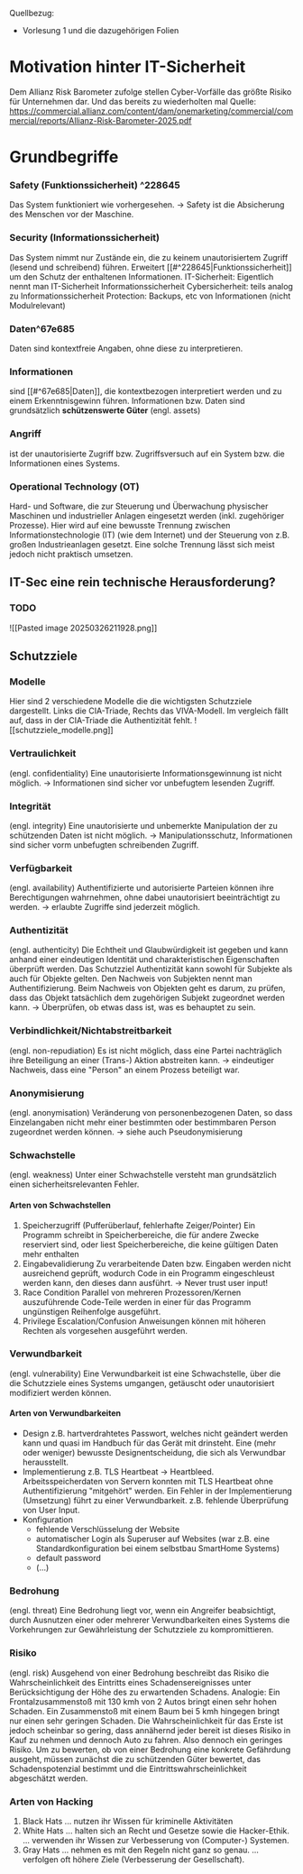 Quellbezug:
- Vorlesung 1 und die dazugehörigen Folien 
# Motivation hinter IT-Sicherheit

Dem Allianz Risk Barometer zufolge stellen Cyber-Vorfälle das größte Risiko für Unternehmen dar. Und das bereits zu wiederholten mal
	Quelle: https://commercial.allianz.com/content/dam/onemarketing/commercial/commercial/reports/Allianz-Risk-Barometer-2025.pdf 

# Grundbegriffe

### Safety (Funktionssicherheit) ^228645
Das System funktioniert wie vorhergesehen. 
 -> Safety ist die Absicherung des Menschen vor der Maschine.

### Security (Informationssicherheit)
Das System nimmt nur Zustände ein, die zu keinem unautorisiertem Zugriff (lesend und schreibend) führen.
Erweitert [[#^228645|Funktionssicherheit]] um den Schutz der enthaltenen Informationen.
	IT-Sicherheit: Eigentlich nennt man IT-Sicherheit Informationssicherheit
	Cybersicherheit: teils analog zu Informationssicherheit
	Protection: Backups, etc von Informationen (nicht Modulrelevant)

### Daten^67e685
Daten sind kontextfreie Angaben, ohne diese zu interpretieren.

### Informationen
sind [[#^67e685|Daten]], die kontextbezogen interpretiert werden und zu einem Erkenntnisgewinn führen. 
Informationen bzw. Daten sind grundsätzlich <b>schützenswerte Güter</b> (engl. assets)

### Angriff
ist der unautorisierte Zugriff bzw. Zugriffsversuch auf ein System bzw. die Informationen eines Systems.

### Operational Technology (OT)
Hard- und Software, die zur Steuerung und Überwachung physischer Maschinen und industrieller Anlagen eingesetzt werden (inkl. zugehöriger Prozesse).
Hier wird auf eine bewusste Trennung zwischen Informationstechnologie (IT) (wie dem Internet) und der Steuerung von z.B. großen Industrieanlagen gesetzt. Eine solche Trennung lässt sich meist jedoch nicht praktisch umsetzen.

## IT-Sec eine rein technische Herausforderung?
### TODO
![[Pasted image 20250326211928.png]]

## Schutzziele

### Modelle
Hier sind 2 verschiedene Modelle die die wichtigsten Schutzziele dargestellt. Links die CIA-Triade, Rechts das VIVA-Modell. Im vergleich fällt auf, dass in der CIA-Triade die Authentizität fehlt.
![[schutzziele_modelle.png]]

### Vertraulichkeit
(engl. confidentiality)
Eine unautorisierte Informationsgewinnung ist nicht möglich.
 -> Informationen sind sicher vor unbefugtem lesenden Zugriff.

### Integrität 
(engl. integrity)
Eine unautorisierte und unbemerkte Manipulation der zu schützenden Daten ist nicht möglich.
 -> Manipulationsschutz, Informationen sind sicher vorm unbefugten schreibenden Zugriff.

### Verfügbarkeit
(engl. availability)
Authentifizierte und autorisierte Parteien können ihre Berechtigungen wahrnehmen, ohne dabei unautorisiert beeinträchtigt zu werden.
 -> erlaubte Zugriffe sind jederzeit möglich.

### Authentizität 
(engl. authenticity)
Die Echtheit und Glaubwürdigkeit ist gegeben und kann anhand einer eindeutigen Identität und charakteristischen Eigenschaften überprüft werden.
Das Schutzziel Authentizität kann sowohl für Subjekte als auch für Objekte gelten. Den Nachweis von Subjekten nennt man Authentifizierung. Beim Nachweis von Objekten geht es darum, zu prüfen, dass das Objekt tatsächlich dem zugehörigen Subjekt zugeordnet werden kann.
 -> Überprüfen, ob etwas dass ist, was es behauptet zu sein.

### Verbindlichkeit/Nichtabstreitbarkeit
(engl. non-repudiation)
Es ist nicht möglich, dass eine Partei nachträglich ihre Beteiligung an einer (Trans-) Aktion abstreiten kann.
 -> eindeutiger Nachweis, dass eine "Person" an einem Prozess beteiligt war.

### Anonymisierung
(engl. anonymisation)
Veränderung von personenbezogenen Daten, so dass Einzelangaben nicht mehr einer bestimmten oder bestimmbaren Person zugeordnet werden können.
 -> siehe auch Pseudonymisierung

### Schwachstelle
(engl. weakness)
Unter einer Schwachstelle versteht man grundsätzlich einen sicherheitsrelevanten Fehler.

#### Arten von Schwachstellen
1. Speicherzugriff (Pufferüberlauf, fehlerhafte Zeiger/Pointer)
   Ein Programm schreibt in Speicherbereiche, die für andere Zwecke reserviert sind, oder liest Speicherbereiche, die keine gültigen Daten mehr enthalten
2. Eingabevalidierung
   Zu verarbeitende Daten bzw. Eingaben werden nicht ausreichend geprüft, wodurch Code in ein Programm eingeschleust werden kann, den dieses dann ausführt.
   -> Never trust user input!
3. Race Condition
   Parallel von mehreren Prozessoren/Kernen auszuführende Code-Teile werden in einer für das Programm ungünstigen Reihenfolge ausgeführt.
4. Privilege Escalation/Confusion
   Anweisungen können mit höheren Rechten als vorgesehen ausgeführt werden.

### Verwundbarkeit
(engl. vulnerability)
Eine Verwundbarkeit ist eine Schwachstelle, über die die Schutzziele eines Systems umgangen, getäuscht oder unautorisiert modifiziert werden können.

#### Arten von Verwundbarkeiten
- Design
  z.B. hartverdrahtetes Passwort, welches nicht geändert werden kann und quasi im Handbuch für das Gerät mit drinsteht.
  Eine (mehr oder weniger) bewusste Designentscheidung, die sich als Verwundbar herausstellt.
- Implementierung
  z.B. TLS Heartbeat -> Heartbleed. Arbeitsspeicherdaten von Servern konnten mit TLS Heartbeat ohne Authentifizierung "mitgehört" werden.
  Ein Fehler in der Implementierung (Umsetzung) führt zu einer Verwundbarkeit. z.B. fehlende Überprüfung von User Input.
- Konfiguration
	- fehlende Verschlüsselung der Website
	- automatischer Login als Superuser auf Websites (war z.B. eine Standardkonfiguration bei einem selbstbau SmartHome Systems)
	- default password
	- (...)

### Bedrohung 
(engl. threat)
Eine Bedrohung liegt vor, wenn ein Angreifer beabsichtigt, durch Ausnutzen einer oder mehrerer Verwundbarkeiten eines Systems die Vorkehrungen zur Gewährleistung der Schutzziele zu kompromittieren.

### Risiko
(engl. risk) 
Ausgehend von einer Bedrohung beschreibt das Risiko die Wahrscheinlichkeit des Eintritts eines Schadensereignisses unter Berücksichtigung der Höhe des zu erwartenden Schadens.
Analogie:
	Ein Frontalzusammenstoß mit 130 kmh von 2 Autos bringt einen sehr hohen Schaden. Ein Zusammenstoß mit einem Baum bei 5 kmh hingegen bringt nur einen sehr geringen Schaden. Die Wahrscheinlichkeit für das Erste ist jedoch scheinbar so gering, dass annähernd jeder bereit ist dieses Risiko in Kauf zu nehmen und dennoch Auto zu fahren. Also dennoch ein geringes Risiko.
Um zu bewerten, ob von einer Bedrohung eine konkrete Gefährdung ausgeht, müssen zunächst die zu schützenden Güter bewertet, das Schadenspotenzial bestimmt und die Eintrittswahrscheinlichkeit abgeschätzt werden.

### Arten von Hacking
1. Black Hats
   ... nutzen ihr Wissen für kriminelle Aktivitäten
2. White Hats
   ... halten sich an Recht und Gesetze sowie die Hacker-Ethik.
   ... verwenden ihr Wissen zur Verbesserung von (Computer-) Systemen.
3. Gray Hats
   ... nehmen es mit den Regeln nicht ganz so genau.
   ... verfolgen oft höhere Ziele (Verbesserung der Gesellschaft).